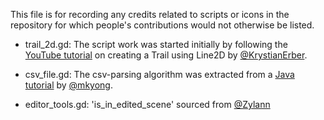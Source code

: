This file is for recording any credits related to scripts or icons in the repository for which people's contributions would not otherwise be listed.

- trail_2d.gd: The script work was started initially by following the [YouTube tutorial](https://www.youtube.com/watch?v=s5DwZZ0fZDg) on creating a Trail using Line2D by [@KrystianErber](https://twitter.com/KrystianErber).

- csv_file.gd: The csv-parsing algorithm was extracted from a [Java tutorial](https://www.mkyong.com/java/how-to-read-and-parse-csv-file-in-java/) by [@mkyong](https://twitter.com/mkyong).

- editor_tools.gd: 'is_in_edited_scene' sourced from [@Zylann](https://github.com/Zylann)